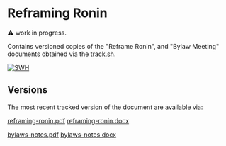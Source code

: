 # Reframing Ronin

:warning: work in progress.

Contains versioned copies of the "Reframe Ronin", and "Bylaw Meeting" documents obtained via the [track.sh](./track.sh).

[![SWH](https://archive.softwareheritage.org/badge/origin/https://github.com/jhpoelen/ronin/)](https://archive.softwareheritage.org/browse/origin/?origin_url=https://github.com/jhpoelen/ronin)

## Versions

The most recent tracked version of the document are available via:

[reframing-ronin.pdf](./reframing-ronin.pdf)
[reframing-ronin.docx](./reframing-ronin.docx)

[bylaws-notes.pdf](./bylaws-notes.pdf)
[bylaws-notes.docx](./bylaws-notes.docx)

